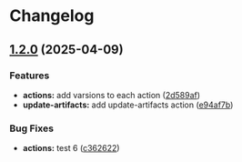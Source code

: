 # Changelog

## [1.2.0](https://github.com/MapColonies/actions/compare/update-artifacts-file-v1.1.1...update-artifacts-file-v1.2.0) (2025-04-09)


### Features

* **actions:** add varsions to each action ([2d589af](https://github.com/MapColonies/actions/commit/2d589af3406a8b5fe203f7ff26dce495867de7a8))
* **update-artifacts:** add update-artifacts action ([e94af7b](https://github.com/MapColonies/actions/commit/e94af7bd4f4c6543112c372a59621b2a632b2cd4))


### Bug Fixes

* **actions:** test 6 ([c362622](https://github.com/MapColonies/actions/commit/c36262249e5ce1710a5b7d2567975003d2d54d68))
